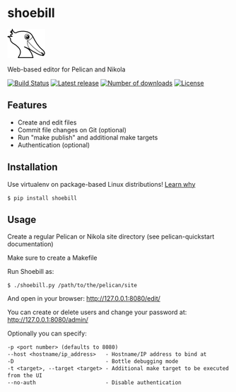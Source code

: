 shoebill
========
![Logo](docs/shoebill.png?raw=true)

Web-based editor for Pelican and Nikola

[![Build Status](https://travis-ci.org/FedericoCeratto/shoebill.svg?branch=master)](https://travis-ci.org/FedericoCeratto/shoebill)
[![Latest release](https://pypip.in/v/shoebill/badge.png)](https://pypi.python.org/pypi/shoebill)
[![Number of downloads](https://pypip.in/d/shoebill/badge.png)](https://pypi.python.org/pypi/shoebill)
[![License](https://pypip.in/license/shoebill/badge.png)](https://pypi.python.org/pypi/shoebill)

Features
--------

* Create and edit files
* Commit file changes on Git (optional)
* Run "make publish" and additional make targets
* Authentication (optional)

Installation
------------

Use virtualenv on package-based Linux distributions! [Learn why](http://workaround.org/easy-install-debian)

    $ pip install shoebill

Usage
-----

Create a regular Pelican or Nikola site directory (see pelican-quickstart documentation)

Make sure to create a Makefile

Run Shoebill as:

    $ ./shoebill.py /path/to/the/pelican/site

And open in your browser:
http://127.0.0.1:8080/edit/

You can create or delete users and change your password at:
http://127.0.0.1:8080/admin/

Optionally you can specify:

    -p <port number> (defaults to 8080)
    --host <hostname/ip_address>   - Hostname/IP address to bind at 
    -D                             - Bottle debugging mode
    -t <target>, --target <target> - Additional make target to be executed from the UI
    --no-auth                      - Disable authentication



